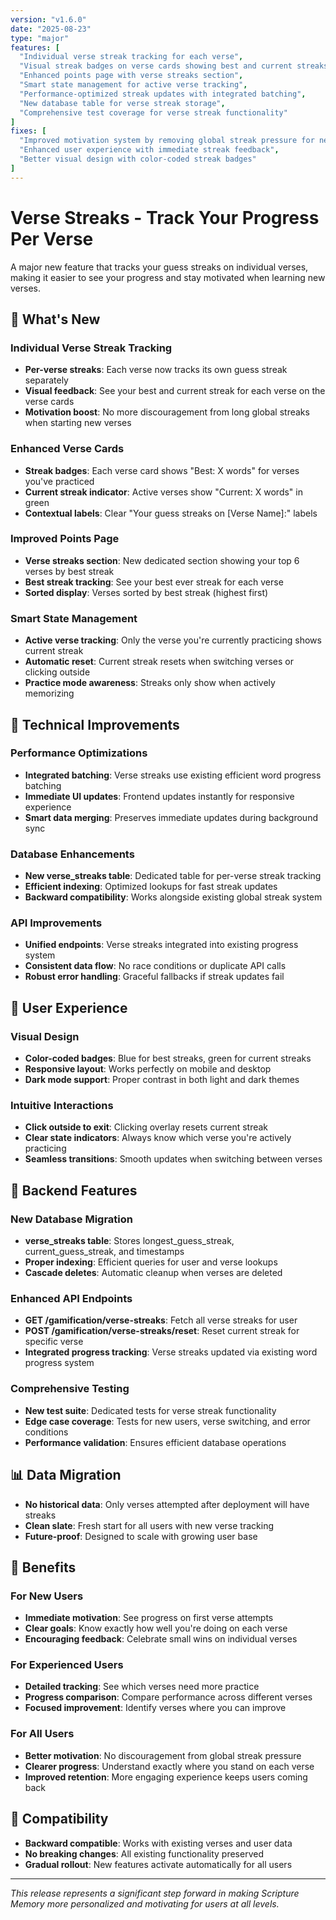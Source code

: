 ```yaml
---
version: "v1.6.0"
date: "2025-08-23"
type: "major"
features: [
  "Individual verse streak tracking for each verse",
  "Visual streak badges on verse cards showing best and current streaks",
  "Enhanced points page with verse streaks section",
  "Smart state management for active verse tracking",
  "Performance-optimized streak updates with integrated batching",
  "New database table for verse streak storage",
  "Comprehensive test coverage for verse streak functionality"
]
fixes: [
  "Improved motivation system by removing global streak pressure for new verses",
  "Enhanced user experience with immediate streak feedback",
  "Better visual design with color-coded streak badges"
]
---
```


# Verse Streaks - Track Your Progress Per Verse

A major new feature that tracks your guess streaks on individual verses, making it easier to see your progress and stay motivated when learning new verses.

## 🎯 What's New

### **Individual Verse Streak Tracking**
- **Per-verse streaks**: Each verse now tracks its own guess streak separately
- **Visual feedback**: See your best and current streak for each verse on the verse cards
- **Motivation boost**: No more discouragement from long global streaks when starting new verses

### **Enhanced Verse Cards**
- **Streak badges**: Each verse card shows "Best: X words" for verses you've practiced
- **Current streak indicator**: Active verses show "Current: X words" in green
- **Contextual labels**: Clear "Your guess streaks on [Verse Name]:" labels

### **Improved Points Page**
- **Verse streaks section**: New dedicated section showing your top 6 verses by best streak
- **Best streak tracking**: See your best ever streak for each verse
- **Sorted display**: Verses sorted by best streak (highest first)

### **Smart State Management**
- **Active verse tracking**: Only the verse you're currently practicing shows current streak
- **Automatic reset**: Current streak resets when switching verses or clicking outside
- **Practice mode awareness**: Streaks only show when actively memorizing

## 🔧 Technical Improvements

### **Performance Optimizations**
- **Integrated batching**: Verse streaks use existing efficient word progress batching
- **Immediate UI updates**: Frontend updates instantly for responsive experience
- **Smart data merging**: Preserves immediate updates during background sync

### **Database Enhancements**
- **New verse_streaks table**: Dedicated table for per-verse streak tracking
- **Efficient indexing**: Optimized lookups for fast streak updates
- **Backward compatibility**: Works alongside existing global streak system

### **API Improvements**
- **Unified endpoints**: Verse streaks integrated into existing progress system
- **Consistent data flow**: No race conditions or duplicate API calls
- **Robust error handling**: Graceful fallbacks if streak updates fail

## 🎨 User Experience

### **Visual Design**
- **Color-coded badges**: Blue for best streaks, green for current streaks
- **Responsive layout**: Works perfectly on mobile and desktop
- **Dark mode support**: Proper contrast in both light and dark themes

### **Intuitive Interactions**
- **Click outside to exit**: Clicking overlay resets current streak
- **Clear state indicators**: Always know which verse you're actively practicing
- **Seamless transitions**: Smooth updates when switching between verses

## 🚀 Backend Features

### **New Database Migration**
- **verse_streaks table**: Stores longest_guess_streak, current_guess_streak, and timestamps
- **Proper indexing**: Efficient queries for user and verse lookups
- **Cascade deletes**: Automatic cleanup when verses are deleted

### **Enhanced API Endpoints**
- **GET /gamification/verse-streaks**: Fetch all verse streaks for user
- **POST /gamification/verse-streaks/reset**: Reset current streak for specific verse
- **Integrated progress tracking**: Verse streaks updated via existing word progress system

### **Comprehensive Testing**
- **New test suite**: Dedicated tests for verse streak functionality
- **Edge case coverage**: Tests for new users, verse switching, and error conditions
- **Performance validation**: Ensures efficient database operations

## 📊 Data Migration

- **No historical data**: Only verses attempted after deployment will have streaks
- **Clean slate**: Fresh start for all users with new verse tracking
- **Future-proof**: Designed to scale with growing user base

## 🎯 Benefits

### **For New Users**
- **Immediate motivation**: See progress on first verse attempts
- **Clear goals**: Know exactly how well you're doing on each verse
- **Encouraging feedback**: Celebrate small wins on individual verses

### **For Experienced Users**
- **Detailed tracking**: See which verses need more practice
- **Progress comparison**: Compare performance across different verses
- **Focused improvement**: Identify verses where you can improve

### **For All Users**
- **Better motivation**: No discouragement from global streak pressure
- **Clearer progress**: Understand exactly where you stand on each verse
- **Improved retention**: More engaging experience keeps users coming back

## 🔄 Compatibility

- **Backward compatible**: Works with existing verses and user data
- **No breaking changes**: All existing functionality preserved
- **Gradual rollout**: New features activate automatically for all users

---

*This release represents a significant step forward in making Scripture Memory more personalized and motivating for users at all levels.* 